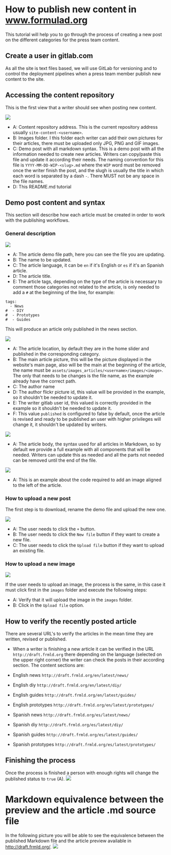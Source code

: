 # How to publish new content in www.formulad.org

This tutorial will help you to go through the process of
creating a new post on the different categories for the
press team content.

## Create a user in gitlab.com

As all the site is text files based, we will
use GitLab for versioning and to control the
deployment pipelines when a press team
member publish new content to the site.

## Accessing the content repository

This is the first view that a writer should see when posting new
content.

![](images/tutorial_00.png)

* A: Content repository address. This is the current repository address usually `site-content-<username>`.
* B: Images folder. I this folder each writer can add their own pictures for their articles, there
must be uploaded only JPG, PNG and GIF images.
* C: Demo post with all markdown syntax. This is a demo post with all the information needed to create
new articles. Writers can copy/paste this file and update it according their needs. The naming convention
for this file is `YYYY-MM-DD-WIP-<slug>.md` where the `WIP` word must be removed once the writer finish the post, and
the slugh is usually the title in which each word is separated by a dash `-`. There MUST not be any space in the file names.
* D: This README.md tutorial

## Demo post content and syntax

This section will describe how each article must be created in order to work with the
publishing workflows.


### General description

![](images/tutorial_01.png)

* A: The article demo file path, here you can see the file you are updating.
* B: The name to be updated.
* C: The article language, it can be `en` if it's English or `es` if it's an Spanish article.
* D: The article title.
* E: The article tags, depending on the type of the article is necessary to comment those categories not
related to the article, is only needed to add a `#` at the beginning of the line, for example:

```
tags:
  - News
#  - DIY
#  - Prototypes
#  - Guides
```

This will produce an article only published in the news section.


![](images/tutorial_02.png)

* A: The article location, by default they are in the home slider and published in the corresponding category.
* B: The main article picture, this will be the picture displayed in the website's main page,
also will be the main at the beginning of the article, the name must be
`assets/images_articles/<username>/images/<image>`. The only that needs to be changes is the
file name, as the example already have the correct path.
* C: The author name
* D: The author flickr picture id, this value will be provided in the example, so it shouldn't be
needed to update it.
* E: The writer gitlab user id, this valued is correctly provided in the example so it shouldn't be
needed to update it.
* F: This value `published` is configured to false by default, once the article is revised and
ready to be published an user with higher privileges will change it, it shouldn't be updated
by writers.

![](images/tutorial_03.png)

* A: The article body, the syntax used for all articles in Markdown, so by default we provide a
full example with all components that will be needed. Writers can update this as needed and all
the parts not needed can be removed until the end of the file.

![](images/tutorial_04.png)

* A: This is an example about the code required to add an image aligned to the left of the article.

### How to upload a new post

The first step is to download, rename the demo file and upload the new one.

![](images/tutorial_05.png)

* A: The user needs to click the `+` button.
* B: The user needs to click the `New file` button if they want to create a new file.
* C: The user needs to click the `Upload file` button if they want to upload an existing file.

### How to upload a new image

![](images/tutorial_06.png)

If the user needs to upload an image, the process is the same, in this case it must click first in the `images`
folder and execute the following steps:
* A: Verify that it will upload the image in the `images` folder.
* B: Click in the `Upload file` option.

## How to verify the recently posted article

There are several URL's to verify the articles in the mean time they are written, revised or published.

* When a writer is finishing a new article it can be verified in the URL `http://draft.frmld.org` there depending 
on the language (selected on the upper right corner) the writer can check the posts in their according section.
The content sections are:

* English news `http://draft.frmld.org/en/latest/news/`
* English diy `http://draft.frmld.org/en/latest/diy/`
* English guides `http://draft.frmld.org/en/latest/guides/`
* English prototypes `http://draft.frmld.org/en/latest/prototypes/`

* Spanish news `http://draft.frmld.org/es/latest/news/`
* Spanish diy `http://draft.frmld.org/es/latest/diy/`
* Spanish guides `http://draft.frmld.org/es/latest/guides/`
* Spanish prototypes `http://draft.frmld.org/es/latest/prototypes/`

## Finishing the process

Once the process is finished a person with enough rights will change the published status to `true` (A).
![](images/tutorial_07.png)

# Markdown equivalence between the preview and the article .md source file

In the following picture you will be able to see the equivalence between the published Markdown file and
the article preview available in http://draft.frmld.org/<your article identifier>.
![](images/tutorial_08.png)
